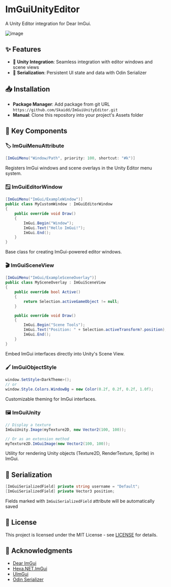 # ImGuiUnityEditor

A Unity Editor integration for Dear ImGui.

![image](https://github.com/user-attachments/assets/14f56fbb-565a-495d-aac7-02856a330bb6)

## ✨ Features

- 🔌 **Unity Integration**: Seamless integration with editor windows and scene views
- 💾 **Serialization**: Persistent UI state and data with Odin Serializer

## 📥 Installation

- **Package Manager**: Add package from git URL `https://github.com/Skaidd/ImGuiUnityEditor.git`
- **Manual**: Clone this repository into your project's Assets folder

## 🧩 Key Components

### 🏷️ ImGuiMenuAttribute

```csharp
[ImGuiMenu("Window/Path", priority: 100, shortcut: "#k")]
```
Registers ImGui windows and scene overlays in the Unity Editor menu system.

### 🪟 ImGuiEditorWindow

```csharp
[ImGuiMenu("ImGui/ExampleWindow")]
public class MyCustomWindow : ImGuiEditorWindow
{
    public override void Draw() 
    {
        ImGui.Begin("Window");
        ImGui.Text("Hello ImGui!");
        ImGui.End();
    }
}
```

Base class for creating ImGui-powered editor windows.

### 🎬 ImGuiSceneView

```csharp
[ImGuiMenu("ImGui/ExampleSceneOverlay")]
public class MySceneOverlay : ImGuiSceneView
{
    public override bool Active()
    {
        return Selection.activeGameObject != null;
    }

    public override void Draw()
    {
        ImGui.Begin("Scene Tools");
        ImGui.Text("Position: " + Selection.activeTransform?.position);
        ImGui.End();
    }
}
```

Embed ImGui interfaces directly into Unity's Scene View.

### 🖌️ ImGuiObjectStyle

```csharp
window.SetStyle<DarkTheme>();
// or
window.Style.Colors.WindowBg = new Color(0.2f, 0.2f, 0.2f, 1.0f);
```

Customizable theming for ImGui interfaces.

### 🖼️ ImGuiUnity

```csharp
// Display a texture
ImGuiUnity.Image(myTexture2D, new Vector2(100, 100));

// Or as an extension method
myTexture2D.ImGuiImage(new Vector2(100, 100));
```

Utility for rendering Unity objects (Texture2D, RenderTexture, Sprite) in ImGui.

## 💾 Serialization

```csharp
[ImGuiSerializedField] private string username = "Default";
[ImGuiSerializedField] private Vector3 position;
```

Fields marked with `ImGuiSerializedField` attribute will be automatically saved

## 📜 License

This project is licensed under the MIT License - see [LICENSE](./LICENSE.md) for details.

## 👏 Acknowledgments

- [Dear ImGui](https://github.com/ocornut/imgui) 
- [Hexa.NET.ImGui](https://github.com/HexaEngine/Hexa.NET.ImGui)
- [UImGui](https://github.com/psydack/uimgui) 
- [Odin Serializer](https://github.com/TeamSirenix/odin-serializer)